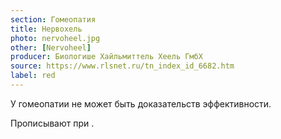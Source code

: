 ```yaml
---
section: Гомеопатия
title: Нервохель
photo: nervoheel.jpg
other: [Nervoheel]
producer: Биологише Хайльмиттель Хеель ГмбХ
source: https://www.rlsnet.ru/tn_index_id_6682.htm
label: red
---
```


У гомеопатии не может быть доказательств эффективности.

Прописывают при .
